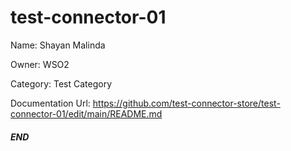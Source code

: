 # test-connector-01

Name: Shayan Malinda

Owner: WSO2

Category: Test Category

Documentation Url: https://github.com/test-connector-store/test-connector-01/edit/main/README.md

##### END

